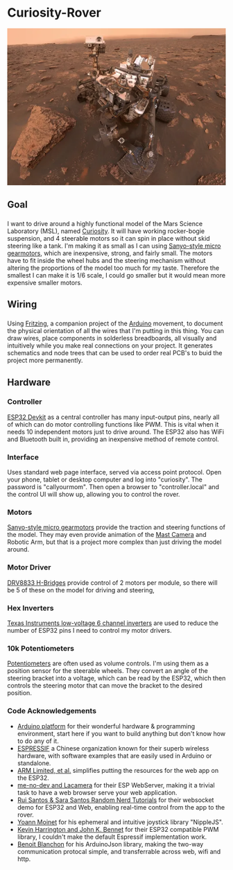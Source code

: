 # Curiosity-Rover

<p style="text-align: center;">
    <img src="./Curiosity_Selfie.png" />
</p>

## Goal
###
I want to drive around a highly functional model of the Mars Science Laboratory (MSL), named [Curiosity](https://www.jpl.nasa.gov/missions/mars-science-laboratory-curiosity-rover-msl/).  It will have working rocker-bogie suspension, and 4 steerable motors so it can spin in place without skid steering like a tank.  I'm making it as small as I can using [Sanyo-style micro gearmotors](https://www.amazon.com/gp/aw/d/B07FVMVGM3/?_encoding=UTF8), which are inexpensive, strong, and fairly small.  The motors have to fit inside the wheel hubs and the steering mechanism without altering the proportions of the model too much for my taste.  Therefore the smallest I can make it is 1/6 scale, I could go smaller but it would mean more expensive smaller motors.

## Wiring
###
Using [Fritzing](https://fritzing.org/), a companion project of the [Arduino](https://www.arduino.cc/) movement, to document the physical orientation of all the wires that I'm putting in this thing.  You can draw wires, place components in solderless breadboards, all visually and intuitively while you make real connections on your project.  It generates schematics and node trees that can be used to order real PCB's to buid the project more permanently.


## Hardware
### Controller
[ESP32 Devkit](https://www.microcenter.com/product/613822/inland-esp32-wroom-32d-module) as a central controller has many input-output pins, nearly all of which can do motor controlling functions like PWM.  This is vital when it needs 10 independent motors just to drive around.  The ESP32 also has WiFi and Bluetooth built in, providing an inexpensive method of remote control.
### Interface
Uses standard web page interface, served via access point protocol. Open your phone, tablet or desktop computer and log into "curiosity".  The password is "callyourmom".  Then open a browser to "controller.local" and the control UI will show up, allowing you to control the rover.

### Motors
[Sanyo-style micro gearmotors](https://www.amazon.com/gp/aw/d/B07FVMVGM3/?_encoding=UTF8) provide the traction and steering functions of the model.  They may even provide animation of the [Mast Camera](https://science.nasa.gov/mission/msl-curiosity/science-instruments/#h-mastcam) and Robotic Arm, but that is a project more complex than just driving the model around.

### Motor Driver
[DRV8833 H-Bridges](https://www.amazon.com/VKLSVAN-DRV8833-h-Bridge-Arduino-Microcontroller/dp/B0DQGQ1V1C) provide control of 2 motors per module, so there will be 5 of these on the model for driving and steering,

### Hex Inverters
[Texas Instruments low-voltage 6 channel inverters](https://www.mouser.com/ProductDetail/Texas-Instruments/SN74LVC04APWRG3?qs=EuM%2FBx4ov4R3TYLIBa%252BMkA%3D%3D) are used to reduce the number of ESP32 pins I need to control my motor drivers.

### 10k Potentiometers
[Potentiometers](https://www.amazon.com/Taiss-Potentiometer-Variable-Resistors-Terminals/dp/B09XDR799P) are often used as volume controls.  I'm using them as a position sensor for the steerable wheels.  They convert an angle of the steering bracket into a voltage, which can be read by the ESP32, which then controls the steering motor that can move the bracket to the desired position.

### Code Acknowledgements
- [Arduino platform](https://www.arduino.cc/) for their wonderful hardware & programming environment, start here if you want to build anything but don't know how to do any of it.
- [ESPRESSIF](https://www.espressif.com/en/producttype/esp32-wroom-32) a Chinese organization known for their superb wireless hardware, with software examples that are easily used in Arduino or standalone.
- [ARM Limited, et al.](https://github.com/littlefs-project/littlefs) simplifies putting the resources for the web app on the ESP32.
- [me-no-dev and Lacamera](https://github.com/lacamera/ESPAsyncWebServer) for their ESP WebServer, making it a trivial task to have a web browser serve your web application.
- [Rui Santos & Sara Santos Random Nerd Tutorials](https://RandomNerdTutorials.com/esp32-websocket-server-sensor/) for their websocket demo for ESP32 and Web, enabling real-time control from the app to the rover.
- [Yoann Moinet](https://github.com/yoannmoinet/nipplejs) for his ephemeral and intuitive joystick library "NippleJS".
- [Kevin Harrington and John K. Bennet](https://madhephaestus.github.io/ESP32Servo/annotated.html) for their ESP32 compatible PWM library, I couldn't make the default Espressif implementation work.
- [Benoit Blanchon](https://arduinojson.org/?utm_source=meta&utm_medium=library.properties) for his ArduinoJson library, making the two-way communication protocal simple, and transferrable across web, wifi and http.
